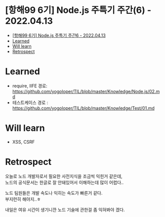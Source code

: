 # [항해99 6기] Node.js 주특기 주간(6) - 2022.04.13

<!-- TOC -->

- [[항해99 6기] Node.js 주특기 주간6 - 2022.04.13](#%ED%95%AD%ED%95%B499-6%EA%B8%B0-nodejs-%EC%A3%BC%ED%8A%B9%EA%B8%B0-%EC%A3%BC%EA%B0%846---20220413)
- [Learned](#learned)
- [Will learn](#will-learn)
- [Retrospect](#retrospect)

<!-- /TOC -->

# Learned
- require, IIFE
  경로: https://github.com/yogoloper/TIL/blob/master/Knowledge/Node.js/02.md
- 테스트케이스
  경로 : https://github.com/yogoloper/TIL/blob/master/Knowledge/Test/01.md

# Will learn
- XSS, CSRF

# Retrospect
오늘로 노드 개발자로서 필요한 사전지식을 조금씩 익힌거 같은데,  
노드의 공식문서는 한글로 잘 안돼있어서 이해하는데 많이 어렵다..  

노드 팀원들은 개발 속도나 익히는 속도가 빠른거 같다.  
부지런히 해야지..ㅎ

내일은 여유 시간이 생기니깐 노드 기술에 관한걸 좀 익혀봐야 겠다.